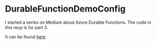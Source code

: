 # DurableFunctionDemoConfig
I started a series on Medium about Azure Durable Functions. The code in this reop is for part 3.

It can be found [here](https://medium.com/@allen.zhang1983713/a-practical-guide-to-azure-durable-functions-part-3-configurations-6baa1b49f532)
